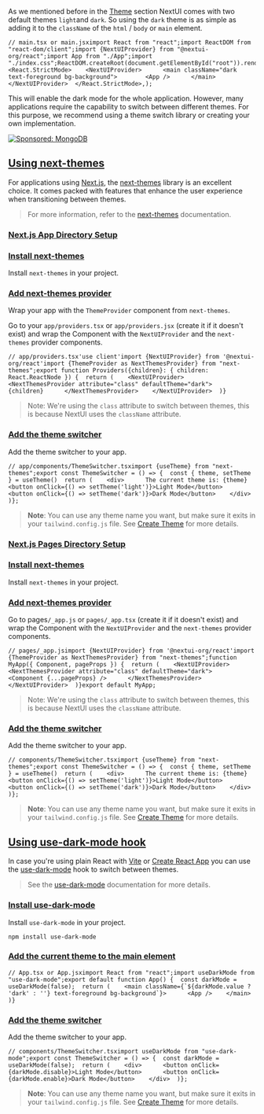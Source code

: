 As we mentioned before in the [Theme](https://nextui.org/docs/customization/theme) section NextUI comes with two default themes `light`and `dark`. So using the `dark` theme is as simple as adding it to the `className` of the `html` / `body` or `main` element.

```
// main.tsx or main.jsximport React from "react";import ReactDOM from "react-dom/client";import {NextUIProvider} from "@nextui-org/react";import App from "./App";import "./index.css";ReactDOM.createRoot(document.getElementById("root")).render(  <React.StrictMode>    <NextUIProvider>      <main className="dark text-foreground bg-background">        <App />      </main>    </NextUIProvider>  </React.StrictMode>,);
```

This will enable the dark mode for the whole application. However, many applications require the capability to switch between different themes. For this purpose, we recommend using a theme switch library or creating your own implementation.

[![Sponsored: MongoDB](https://media.ethicalads.io/media/images/2022/08/EthicalAds_240x180_3.jpg)](https://server.ethicalads.io/proxy/click/5097/86119dbd-5a79-47c6-820f-0218b6f82455/)

## [Using next-themes](https://nextui.org/docs/customization/dark-mode#using-next-themes)

For applications using [Next.js](https://nextui.org/docs/frameworks/nextjs), the [next-themes](https://github.com/pacocoursey/next-themes) library is an excellent choice. It comes packed with features that enhance the user experience when transitioning between themes.

> For more information, refer to the [next-themes](https://github.com/pacocoursey/next-themes) documentation.

### [Next.js App Directory Setup](https://nextui.org/docs/customization/dark-mode#nextjs-app-directory-setup)

### [Install next-themes](https://nextui.org/docs/customization/dark-mode#install-next-themes)

Install `next-themes` in your project.

### [Add next-themes provider](https://nextui.org/docs/customization/dark-mode#add-next-themes-provider)

Wrap your app with the `ThemeProvider` component from `next-themes`.

Go to your `app/providers.tsx` or `app/providers.jsx` (create it if it doesn't exist) and wrap the Component with the `NextUIProvider` and the `next-themes` provider components.

```
// app/providers.tsx'use client'import {NextUIProvider} from '@nextui-org/react'import {ThemeProvider as NextThemesProvider} from "next-themes";export function Providers({children}: { children: React.ReactNode }) {  return (    <NextUIProvider>      <NextThemesProvider attribute="class" defaultTheme="dark">        {children}      </NextThemesProvider>    </NextUIProvider>  )}
```

> Note: We're using the `class` attribute to switch between themes, this is because NextUI uses the `className` attribute.

### [Add the theme switcher](https://nextui.org/docs/customization/dark-mode#add-the-theme-switcher)

Add the theme switcher to your app.

```
// app/components/ThemeSwitcher.tsximport {useTheme} from "next-themes";export const ThemeSwitcher = () => {  const { theme, setTheme } = useTheme()  return (    <div>      The current theme is: {theme}      <button onClick={() => setTheme('light')}>Light Mode</button>      <button onClick={() => setTheme('dark')}>Dark Mode</button>    </div>  )};
```

> **Note**: You can use any theme name you want, but make sure it exits in your `tailwind.config.js` file. See [Create Theme](https://nextui.org/docs/customization/create-theme) for more details.

### [Next.js Pages Directory Setup](https://nextui.org/docs/customization/dark-mode#nextjs-pages-directory-setup)

### [Install next-themes](https://nextui.org/docs/customization/dark-mode#install-next-themes-1)

Install `next-themes` in your project.

### [Add next-themes provider](https://nextui.org/docs/customization/dark-mode#add-next-themes-provider-1)

Go to pages`/_app.js` or `pages/_app.tsx` (create it if it doesn't exist) and wrap the Component with the `NextUIProvider` and the `next-themes` provider components.

```
// pages/_app.jsimport {NextUIProvider} from '@nextui-org/react'import {ThemeProvider as NextThemesProvider} from "next-themes";function MyApp({ Component, pageProps }) {  return (    <NextUIProvider>      <NextThemesProvider attribute="class" defaultTheme="dark">        <Component {...pageProps} />      </NextThemesProvider>    </NextUIProvider>  )}export default MyApp;
```

> Note: We're using the `class` attribute to switch between themes, this is because NextUI uses the `className` attribute.

### [Add the theme switcher](https://nextui.org/docs/customization/dark-mode#add-the-theme-switcher-1)

Add the theme switcher to your app.

```
// components/ThemeSwitcher.tsximport {useTheme} from "next-themes";export const ThemeSwitcher = () => {  const { theme, setTheme } = useTheme()  return (    <div>      The current theme is: {theme}      <button onClick={() => setTheme('light')}>Light Mode</button>      <button onClick={() => setTheme('dark')}>Dark Mode</button>    </div>  )};
```

> **Note**: You can use any theme name you want, but make sure it exits in your `tailwind.config.js` file. See [Create Theme](https://nextui.org/docs/customization/create-theme) for more details.

## [Using use-dark-mode hook](https://nextui.org/docs/customization/dark-mode#using-use-dark-mode-hook)

In case you're using plain React with [Vite](https://nextui.org/docs/frameworks/vite) or [Create React App](https://create-react-app.dev/) you can use the [use-dark-mode](https://github.com/donavon/use-dark-mode) hook to switch between themes.

> See the [use-dark-mode](https://github.com/donavon/use-dark-mode) documentation for more details.

### [Install use-dark-mode](https://nextui.org/docs/customization/dark-mode#install-use-dark-mode)

Install `use-dark-mode` in your project.

```
npm install use-dark-mode
```

### [Add the current theme to the main element](https://nextui.org/docs/customization/dark-mode#add-the-current-theme-to-the-main-element)

```
// App.tsx or App.jsximport React from "react";import useDarkMode from "use-dark-mode";export default function App() {  const darkMode = useDarkMode(false);  return (    <main className={`${darkMode.value ? 'dark' : ''} text-foreground bg-background`}>      <App />    </main>  )}
```

### [Add the theme switcher](https://nextui.org/docs/customization/dark-mode#add-the-theme-switcher-2)

Add the theme switcher to your app.

```
// components/ThemeSwitcher.tsximport useDarkMode from "use-dark-mode";export const ThemeSwitcher = () => {  const darkMode = useDarkMode(false);  return (    <div>      <button onClick={darkMode.disable}>Light Mode</button>      <button onClick={darkMode.enable}>Dark Mode</button>    </div>  )};
```

> **Note**: You can use any theme name you want, but make sure it exits in your `tailwind.config.js` file. See [Create Theme](https://nextui.org/docs/customization/create-theme) for more details.